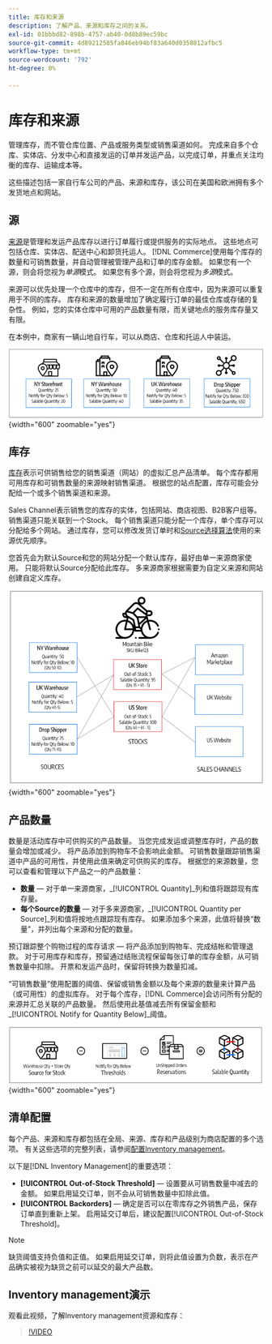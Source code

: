 ```yaml
---
title: 库存和来源
description: 了解产品、来源和库存之间的关系。
exl-id: 01bbbd82-898b-4757-ab40-0d8b89ec59bc
source-git-commit: 4d89212585fa846eb94bf83a640d0358812afbc5
workflow-type: tm+mt
source-wordcount: '792'
ht-degree: 0%

---
```


# 库存和来源

管理库存，而不管仓库位置、产品或服务类型或销售渠道如何。 完成来自多个仓库、实体店、分发中心和直接发运的订单并发运产品，以完成订单，并重点关注均衡的库存、运输成本等。

这些描述包括一家自行车公司的产品、来源和库存，该公司在美国和欧洲拥有多个发货地点和网站。

## 源

[来源](sources-manage.md)是管理和发运产品库存以进行订单履行或提供服务的实际地点。 这些地点可包括仓库、实体店、配送中心和卸货托运人。 [!DNL Commerce]使用每个库存的数量和可销售数量，并自动管理被管理产品和订单的库存金额。 如果您有一个源，则会将您视为&#x200B;_单源_&#x200B;模式。 如果您有多个源，则会将您视为&#x200B;_多源_&#x200B;模式。

来源可以优先处理一个仓库中的库存，但不一定在所有仓库中，因为来源可以重复用于不同的库存。 库存和来源的数量增加了确定履行订单的最佳仓库或存储的复杂性。 例如，您的实体仓库中可用的产品数量有限，而关键地点的服务库存量又有限。

在本例中，商家有一辆山地自行车，可以从商店、仓库和托运人中装运。

![示例源图表](assets/diagram-sources.png){width="600" zoomable="yes"}

## 库存

[库存](stocks-manage.md)表示可供销售给您的销售渠道（网站）的虚拟汇总产品清单。 每个库存都用可用库存和可销售数量的来源映射销售渠道。 根据您的站点配置，库存可能会分配给一个或多个销售渠道和来源。

Sales Channel表示销售您的库存的实体，包括网站、商店视图、B2B客户组等。 销售渠道只能关联到一个Stock。 每个销售渠道只能分配一个库存，单个库存可以分配给多个网站。 通过库存，您可以修改发货订单时和[Source选择算法](selection-reservations.md)使用的来源优先顺序。

您首先会为默认Source和您的网站分配一个默认库存，最好由单一来源商家使用。 只能将默认Source分配给此库存。 多来源商家根据需要为自定义来源和网站创建自定义库存。

![图，例如商店的库存](assets/diagram-stock.png){width="600" zoomable="yes"}

## 产品数量

数量是活动库存中可供购买的产品数量。 当您完成发运或调整库存时，产品的数量会增加或减少。 将产品添加到购物车不会影响此金额。 可销售数量跟踪销售渠道中产品的可用性，并使用此值来确定可供购买的库存。 根据您的来源数量，您可以查看和管理以下产品之一的产品数量：

- **数量** — 对于单一来源商家，_[!UICONTROL Quantity]_列和值将跟踪现有库存量。
- **每个Source的数量** — 对于多来源商家，_[!UICONTROL Quantity per Source]_列和值将按地点跟踪现有库存。 如果添加多个来源，此值将替换“数量”，并列出每个来源和分配的数量。

预订跟踪整个购物过程的库存请求 — 将产品添加到购物车、完成结帐和管理退款。 对于可用库存和库存，预留通过结账流程保留每张订单的库存金额，从可销售数量中扣除。 开票和发运产品时，保留将转换为数量扣减。

“可销售数量”使用配置的阈值、保留或销售金额以及每个来源的数量来计算产品（或可用性）的虚拟库存。 对于每个库存，[!DNL Commerce]会访问所有分配的来源并汇总关联的产品数量。 然后使用此基值减去所有保留金额和&#x200B;_[!UICONTROL Notify for Quantity Below]_阈值。

![计算库存的可销售数量](assets/diagram-salable-quantity.png){width="600" zoomable="yes"}

## 清单配置

每个产品、来源和库存都包括在全局、来源、库存和产品级别为商店配置的多个选项。 有关这些选项的完整列表，请参阅[配置Inventory management](configuration.md)。

以下是[!DNL Inventory Management]的重要选项：

- **[!UICONTROL Out-of-Stock Threshold]** — 设置要从可销售数量中减去的金额。 如果启用延交订单，则不会从可销售数量中扣除此值。
- **[!UICONTROL Backorders]** — 确定是否可以在零库存之外销售产品，保存订单直到重新上架。 启用延交订单后，建议配置[!UICONTROL Out-of-Stock Threshold]。

>[!NOTE]
>
>缺货阈值支持负值和正值。 如果启用延交订单，则将此值设置为负数，表示在产品确实被视为缺货之前可以延交的最大产品数。

## Inventory management演示

观看此视频，了解Inventory management资源和库存：

>[!VIDEO](https://video.tv.adobe.com/v/343748?quality=12)
